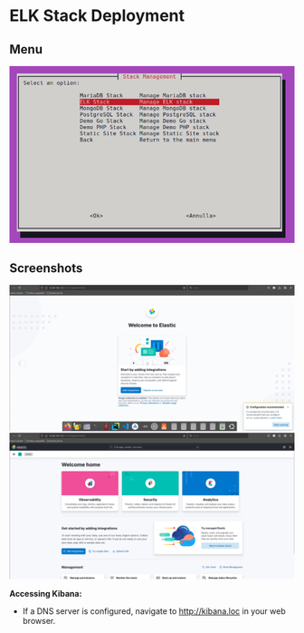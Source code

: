 # ELK Stack Deployment

## Menu

![ELK](menu.png)

## Screenshots

![Kibana Discover Interface](kibana-discover.png)
![Kibana Dashboard Interface](kibana-dashboard.png)

**Accessing Kibana:**

* If a DNS server is configured, navigate to http://kibana.loc in your web browser.
